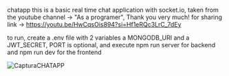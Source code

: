 chatapp
this is a basic real time chat application with socket.io, taken from the youtube channel -> "As a programer", Thank you very much! for sharing
link -> https://youtu.be/HwCqsOis894?si=Hf1eRQc3LrC_7dEy  

to run, create a .env file with 2 variables a MONGODB_URI and a JWT_SECRET, PORT is optional, and execute npm run server for backend and npm run dev for the frontend

![CapturaCHATAPP](https://github.com/Bernardo-Franco/chatapp/assets/85417001/b602739e-6056-4a4a-b60e-dcd027ad9263)
